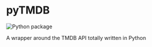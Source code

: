 pyTMDB
======

![Python package](https://github.com/andyscanzio/pytmdb/workflows/build/badge.svg)

A wrapper around the TMDB API totally written in Python